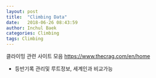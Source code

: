 ```yaml
---
layout: post
title:  "Climbing Data"
date:   2018-06-26 08:43:59
author: Inchul Baek
categories: Climbing
tags: Climbing
---
```


클라이밍 관련 사이트 모음
https://www.thecrag.com/en/home
- 등반기록 관리및 루트정보, 세계인과 비교가능